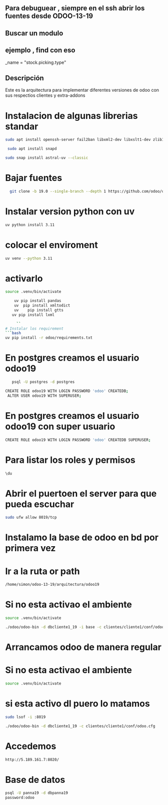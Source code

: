 ## Para debuguear , siempre en el ssh abrir los fuentes desde ODOO-13-19

## Buscar un modulo

## ejemplo , find con eso

\_name = "stock.picking.type"

## Descripción

Este es la arquitectura para implementar diferentes versiones de odoo con sus respectios clientes y extra-addons

# Instalacion de algunas librerias standar

```bash
sudo apt install openssh-server fail2ban libxml2-dev libxslt1-dev zlib1g-dev libsasl2-dev libldap2-dev build-essential libssl-dev libffi-dev libmysqlclient-dev libpq-dev libjpeg8-dev liblcms2-dev libblas-dev libatlas-base-dev git curl   fontconfig libxrender1 xfonts-75dpi xfonts-base -y

```

```bash
 sudo apt install snapd
```

```bash
sudo snap install astral-uv --classic
```

# Bajar fuentes

```bash
  git clone -b 19.0 --single-branch --depth 1 https://github.com/odoo/odoo.git odoo
```

# Instalar version python con uv

```bash
uv python install 3.11
```

# colocar el enviroment

```bash
uv venv --python 3.11
```

# activarlo

```bash
source .venv/bin/activate
```

````bash
    uv pip install pandas
    uv  pip install xmltodict
    uv    pip install gtts
   uv pip install lxml

     ``
# Instalar los requirement
```bash
uv pip install -r odoo/requirements.txt
````

# En postgres creamos el usuario odoo19

```bash
   psql -U postgres -d postgres
```

```bash
CREATE ROLE odoo19 WITH LOGIN PASSWORD 'odoo' CREATEDB;
 ALTER USER odoo19 WITH SUPERUSER;
```

# En postgres creamos el usuario odoo19 con super usuario

```bash
CREATE ROLE odoo19 WITH LOGIN PASSWORD 'odoo' CREATEDB SUPERUSER;
```

# Para listar los roles y permisos

```bash
\du
```

# Abrir el puertoen el server para que pueda escuchar

```bash
sudo ufw allow 8019/tcp
```

# Instalamo la base de odoo en bd por primera vez

# Ir a la ruta or path
```bash
/home/simon/odoo-13-19/arquitectura/odoo19
```


# Si no esta activao el ambiente

```bash
source .venv/bin/activate
```

```bash
./odoo/odoo-bin -d dbcliente1_19 -i base -c clientes/cliente1/conf/odoo.cfg
```

# Arrancamos odoo de manera regular

# Si no esta activao el ambiente

```bash
source .venv/bin/activate
```
# si esta activo dl puero lo matamos
```bash
sudo lsof -i :8019
```

```bash
./odoo/odoo-bin -d dbcliente1_19 -c clientes/cliente1/conf/odoo.cfg
```
# Accedemos
```bash
http://5.189.161.7:8020/
```
# Base de datos
```bash
psql -U panna19 -d dbpanna19
password:odoo
```
